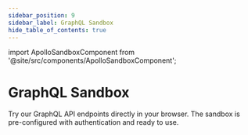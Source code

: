 ```yaml
---
sidebar_position: 9
sidebar_label: GraphQL Sandbox
hide_table_of_contents: true
---
```


import ApolloSandboxComponent from '@site/src/components/ApolloSandboxComponent';

# GraphQL Sandbox

Try our GraphQL API endpoints directly in your browser. The sandbox is pre-configured with authentication and ready to use.

<ApolloSandboxComponent/>
